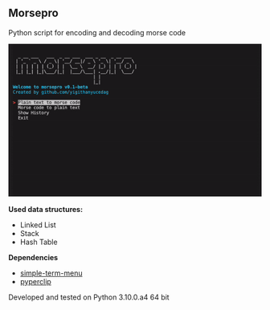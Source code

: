 ## Morsepro

Python script for encoding and decoding morse code

![Screenshot](docs/preview.gif)

**Used data structures:**

- Linked List
- Stack
- Hash Table

**Dependencies**

- [simple-term-menu](https://pypi.org/project/simple-term-menu/)
- [pyperclip](https://pypi.org/project/pyperclip/)

Developed and tested on Python 3.10.0.a4 64 bit
